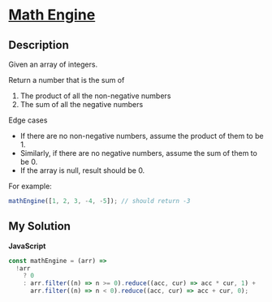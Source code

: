 # [Math Engine](https://www.codewars.com/kata/587854330594a6fb7e000057)

## Description

Given an array of integers.

Return a number that is the sum of

1. The product of all the non-negative numbers
2. The sum of all the negative numbers

Edge cases

- If there are no non-negative numbers, assume the product of them to be 1.
- Similarly, if there are no negative numbers, assume the sum of them to be 0.
- If the array is null, result should be 0.

For example:

```js
mathEngine([1, 2, 3, -4, -5]); // should return -3
```

## My Solution

**JavaScript**

```js
const mathEngine = (arr) =>
  !arr
    ? 0
    : arr.filter((n) => n >= 0).reduce((acc, cur) => acc * cur, 1) +
      arr.filter((n) => n < 0).reduce((acc, cur) => acc + cur, 0);
```

